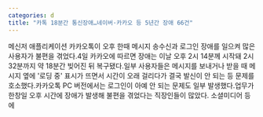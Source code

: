 ```yaml
---
categories: d
title: "카톡 18분간 통신장애…네이버·카카오 등 5년간 장애 66건"
---
```

메신저 애플리케이션 카카오톡이 오후 한때 메시지 송수신과 로그인 장애를 일으켜 많은 사용자가 불편을 겪었다.4일 카카오에 따르면 장애는 이날 오후 2시 14분께 시작돼 2시 32분까지 약 18분간 빚어진 뒤 복구됐다.일부 사용자들은 메시지를 보내거나 받을 때 메시지 옆에 &#39;로딩 중&#39; 표시가 뜨면서 시간이 오래 걸리다가 결국 발신이 안 되는 등 문제를 호소했다.카카오톡 PC 버전에서는 로그인이 아예 안 되는 문제도 일부 발생했다.업무가 한창일 오후 시간에 장애가 발생해 불편을 겪었다는 직장인들이 많았다. 소셜미디어 등에